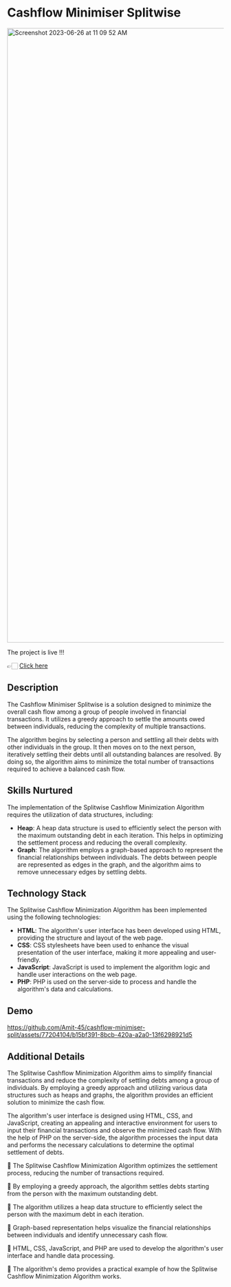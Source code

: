 # Cashflow Minimiser Splitwise
<img width="1427" alt="Screenshot 2023-06-26 at 11 09 52 AM" src="https://github.com/Amit-45/cashflow-minimiser-split/assets/77204104/f2a754aa-d667-46b0-ba58-a7bd17071aff">





The project is live !!! 

👉🏻 [Click here](https://cashflow-minimiser-split-mz6gtvtll-amit-45.vercel.app)






## Description

The Cashflow Minimiser Splitwise is a solution designed to minimize the overall cash flow among a group of people involved in financial transactions. It utilizes a greedy approach to settle the amounts owed between individuals, reducing the complexity of multiple transactions.

The algorithm begins by selecting a person and settling all their debts with other individuals in the group. It then moves on to the next person, iteratively settling their debts until all outstanding balances are resolved. By doing so, the algorithm aims to minimize the total number of transactions required to achieve a balanced cash flow.

## Skills Nurtured

The implementation of the Splitwise Cashflow Minimization Algorithm requires the utilization of data structures, including:

- **Heap**: A heap data structure is used to efficiently select the person with the maximum outstanding debt in each iteration. This helps in optimizing the settlement process and reducing the overall complexity.
- **Graph**: The algorithm employs a graph-based approach to represent the financial relationships between individuals. The debts between people are represented as edges in the graph, and the algorithm aims to remove unnecessary edges by settling debts.

## Technology Stack

The Splitwise Cashflow Minimization Algorithm has been implemented using the following technologies:

- **HTML**: The algorithm's user interface has been developed using HTML, providing the structure and layout of the web page.
- **CSS**: CSS stylesheets have been used to enhance the visual presentation of the user interface, making it more appealing and user-friendly.
- **JavaScript**: JavaScript is used to implement the algorithm logic and handle user interactions on the web page.
- **PHP**: PHP is used on the server-side to process and handle the algorithm's data and calculations.

## Demo



https://github.com/Amit-45/cashflow-minimiser-split/assets/77204104/b15bf391-8bcb-420a-a2a0-13f6298921d5



## Additional Details 

The Splitwise Cashflow Minimization Algorithm aims to simplify financial transactions and reduce the complexity of settling debts among a group of individuals. By employing a greedy approach and utilizing various data structures such as heaps and graphs, the algorithm provides an efficient solution to minimize the cash flow.

The algorithm's user interface is designed using HTML, CSS, and JavaScript, creating an appealing and interactive environment for users to input their financial transactions and observe the minimized cash flow. With the help of PHP on the server-side, the algorithm processes the input data and performs the necessary calculations to determine the optimal settlement of debts.

🔹 The Splitwise Cashflow Minimization Algorithm optimizes the settlement process, reducing the number of transactions required.

🔹 By employing a greedy approach, the algorithm settles debts starting from the person with the maximum outstanding debt.

🔹 The algorithm utilizes a heap data structure to efficiently select the person with the maximum debt in each iteration.

🔹 Graph-based representation helps visualize the financial relationships between individuals and identify unnecessary cash flow.

🔹 HTML, CSS, JavaScript, and PHP are used to develop the algorithm's user interface and handle data processing.

🔹 The algorithm's demo provides a practical example of how the Splitwise Cashflow Minimization Algorithm works.
